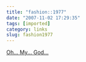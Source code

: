 ```yaml
---
title: "fashion::1977"
date: "2007-11-02 17:29:35"
tags: [imported]
category: links
slug: fashion1977
---
```


<a href="http://15minutelunch.blogspot.com/2007/10/strap-in-shut-up-and-hold-on-were-going.html">Oh... My... God...</a>
